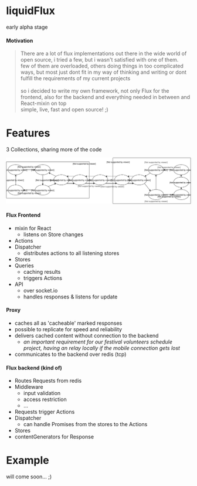 # liquidFlux

early alpha stage

#### Motivation

> There are a lot of flux implementations out there in the wide world of open source, i tried a few, but i wasn't satisfied with one of them. \
> few of them are overloaded, others doing things in too complicated ways, but most just dont fit in my way of thinking and writing or dont fulfill the requirements of my current projects \
\
> so i decided to write my own framework, not only Flux for the frontend, also for the backend and everything needed in between and React-mixin on top\
> simple, live, fast and open source! ;)






# Features
3 Collections, sharing more of the code

![chart](https://raw.githubusercontent.com/alangecker/liquidflux/master/chart.svg)

#### Flux Frontend
  - mixin for React
    - listens on Store changes
  - Actions
  - Dispatcher
     - distributes actions to all listening stores
  - Stores
  - Queries
    - caching results
    - triggers Actions
  - API
    - over socket.io
    - handles responses & listens for update

#### Proxy
- caches all as 'cacheable' marked responses
- possible to replicate for speed and reliability
- delivers cached content without connection to the backend
    - *an important requirement for our festival volunteers schedule project, having an relay locally if the mobile connection gets lost*
 - communicates to the backend over redis (tcp)


#### Flux backend (kind of)
  - Routes Requests from redis
  - Middleware
    - input validation
    - access restriction
    - ...
  - Requests trigger Actions
  - Dispatcher
      - can handle Promises from the stores to the Actions
  - Stores
  - contentGenerators for Response


# Example
will come soon... ;)
